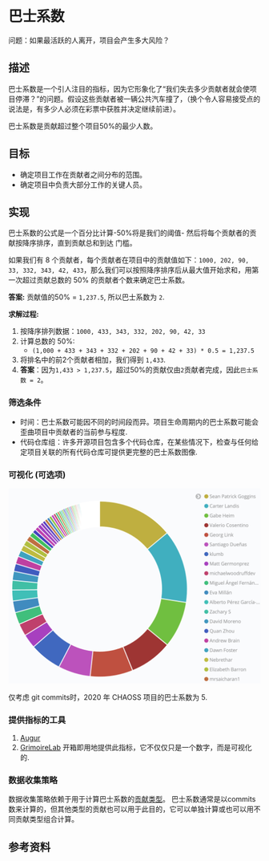 # **巴士系数**

问题：如果最活跃的人离开，项目会产生多大风险？

## 描述  
巴士系数是一个引人注目的指标，因为它形象化了“我们失去多少贡献者就会使项目停滞？”的问题。假设这些贡献者被一辆公共汽车撞了，（换个令人容易接受点的说法是，有多少人必须在彩票中获胜并决定继续前进）。

巴士系数是贡献超过整个项目50%的最少人数。


## 目标  
* 确定项目工作在贡献者之间分布的范围。
* 确定项目中负责大部分工作的关键人员。

## 实现  
巴士系数的公式是一个百分比计算-50%将是我们的阈值-
然后将每个贡献者的贡献按降序排序，直到贡献总和到达
门槛。

如果我们有 8 个贡献者，每个贡献者在项目中的贡献值如下：`1000, 202, 90, 33, 332, 343, 42, 433`，那么我们可以按照降序排序后从最大值开始求和，用第一次超过贡献总数的 50% 的贡献者个数来确定巴士系数。

**答案:** 贡献值的50% = `1,237.5`, 所以巴士系数为 `2`.

**求解过程:**

1. 按降序排列数据：`1000, 433, 343, 332, 202, 90, 42, 33` 
2. 计算总数的 50%:
   -  `(1,000 + 433 + 343 + 332 + 202 + 90 + 42 + 33) * 0.5 = 1,237.5`
3. 将排名中的前2个贡献者相加，我们得到 `1,433`.
4. **答案**：因为`1,433 > 1,237.5`，超过50%的贡献仅由`2`贡献者完成，因此`巴士系数 = 2`。

### 筛选条件
* 时间：巴士系数可能因不同的时间段而异。项目生命周期内的巴士系数可能会歪曲项目中贡献者的当前参与程度.
* 代码仓库组：许多开源项目包含多个代码仓库，在某些情况下，检查与任何给定项目关联的所有代码仓库可提供更完整的巴士系数图像.

### 可视化 (可选项)

![Bus Factor for CHAOSS Project in 2020](images/bus-factor_chaoss-2020.png)

仅考虑 git commits时，2020 年 CHAOSS 项目的巴士系数为 5.

### 提供指标的工具
1. [Augur](https://github.com/chaoss/augur)
2. [GrimoireLab](https://chaoss.github.io/grimoirelab) 开箱即用地提供此指标，它不仅仅只是一个数字，而是可视化的.

### 数据收集策略
数据收集策略依赖于用于计算巴士系数的[贡献类型](https://chaoss.community/metric-types-of-contributions/)。 巴士系数通常是以commits数来计算的，但其他类型的贡献也可以用于此目的，它可以单独计算或也可以用不同贡献类型组合计算。


## 参考资料

